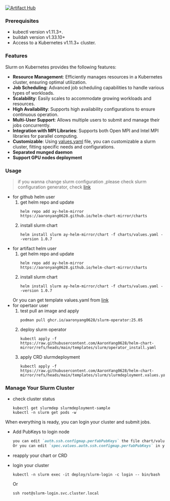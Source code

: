 [![Artifact Hub](https://img.shields.io/endpoint?url=https://artifacthub.io/badge/repository/slurm-on-k8s)](https://artifacthub.io/packages/search?repo=slurm-on-k8s)

### Prerequisites
- kubectl version v1.11.3+.
- buildah version v1.33.10+
- Access to a Kubernetes v1.11.3+ cluster.

### Features

Slurm on Kubernetes provides the following features:

- **Resource Management**: Efficiently manages resources in a Kubernetes cluster, ensuring optimal utilization.
- **Job Scheduling**: Advanced job scheduling capabilities to handle various types of workloads.
- **Scalability**: Easily scales to accommodate growing workloads and resources.
- **High Availability**: Supports high availability configurations to ensure continuous operation.
- **Multi-User Support**: Allows multiple users to submit and manage their jobs concurrently.
- **Integration with MPI Libraries**: Supports both Open MPI and Intel MPI libraries for parallel computing.
- **Customizable**: Using [values.yaml](https://raw.githubusercontent.com/AaronYang0628/helm-chart-mirror/refs/heads/main/templates/slurm/slurm.values.yaml) file, you can customizable a slurm cluster, fitting specific needs and configurations.
- **Separated munged daemon**
- **Support GPU nodes deployment**

### Usage

> if you wanna change slurm configuration ,please check slurm configuration generator, check [link](https://slurm.schedmd.com/configurator.html)

- for github helm user
    1. get helm repo and update
        ```
        helm repo add ay-helm-mirror https://aaronyang0628.github.io/helm-chart-mirror/charts
        ```
    2. install slurm chart
        ```
        helm install slurm ay-helm-mirror/chart -f charts/values.yaml --version 1.0.7
        ```
- for artifact helm user
    1.  get helm repo and update
        ```
        helm repo add ay-helm-mirror https://aaronyang0628.github.io/helm-chart-mirror/charts
        ```
    2. install slurm chart
        ```shell
        helm install slurm ay-helm-mirror/chart -f charts/values.yaml --version 1.0.7
        ```
    Or you can get template values.yaml from [link](https://raw.githubusercontent.com/AaronYang0628/helm-chart-mirror/refs/heads/main/templates/slurm/slurm.values.yaml)
- for opertaor user
    1. test pull an image and apply
        ```
        podman pull ghcr.io/aaronyang0628/slurm-operator:25.05
        ```
    2. deploy slurm operator
        ```
        kubectl apply -f https://raw.githubusercontent.com/AaronYang0628/helm-chart-mirror/refs/heads/main/templates/slurm/operator_install.yaml
        ```
    3. apply CRD slurmdeployment 
        ```
        kubectl apply -f https://raw.githubusercontent.com/AaronYang0628/helm-chart-mirror/refs/heads/main/templates/slurm/slurmdeployment.values.yaml
        ```

### Manage Your Slurm Cluster
- check cluster status
    ```shell
    kubectl get slurmdep slurmdeployment-sample
    kubectl -n slurm get pods -w
    ```

When everything is ready, you can login your cluster and submit jobs.
- Add PubKeys to login node
    ```markdown
    you can edit `auth.ssh.configmap.perfabPubKeys` the file chart/values.yaml to add your public keys
    Or you can edit `spec.values.auth.ssh.configmap.perfabPubKeys` in your slurmdeployment CRD
    ```

- reapply your chart or CRD
- login your cluster
    ```shell
    kubectl -n slurm exec -it deploy/slurm-login -c login -- bin/bash
    ```
    Or
    ```shell
    ssh root@slurm-login.svc.cluster.local
    ```
